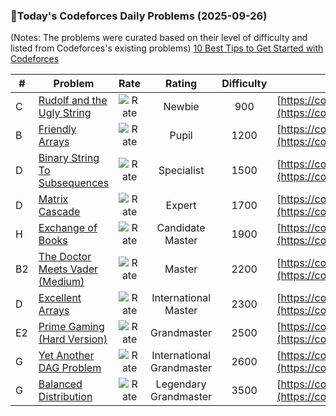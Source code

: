 ### 🌟Today's Codeforces Daily Problems (2025-09-26)
(Notes: The problems were curated based on their level of difficulty and listed from Codeforces's existing problems)
[10 Best Tips to Get Started with Codeforces](https://github.com/ika9810/Codeforces-Daily-Problems/blob/main/10%20Best%20Tips%20to%20Get%20Started%20with%20Codeforces.md)

| # | Problem | Rate| Rating | Difficulty | Contest |
|---| ----- | :--------: | :----------: | :----------: | ---------- |
|C|[Rudolf and the Ugly String](https://codeforces.com/contest/1941/problem/C)|![Rate](https://img.shields.io/badge/Newbie-900-lightgrey)|Newbie|900|[https://codeforces.com/contest/1941](https://codeforces.com/contest/1941)|
|B|[Friendly Arrays](https://codeforces.com/contest/1870/problem/B)|![Rate](https://img.shields.io/badge/Pupil-1200-brightgreen)|Pupil|1200|[https://codeforces.com/contest/1870](https://codeforces.com/contest/1870)|
|D|[Binary String To Subsequences](https://codeforces.com/contest/1399/problem/D)|![Rate](https://img.shields.io/badge/Specialist-1500-9cf)|Specialist|1500|[https://codeforces.com/contest/1399](https://codeforces.com/contest/1399)|
|D|[Matrix Cascade](https://codeforces.com/contest/1864/problem/D)|![Rate](https://img.shields.io/badge/Expert-1700-blue)|Expert|1700|[https://codeforces.com/contest/1864](https://codeforces.com/contest/1864)|
|H|[Exchange of Books](https://codeforces.com/contest/683/problem/H)|![Rate](https://img.shields.io/badge/Candidate%20Master-1900-blueviolet)|Candidate Master|1900|[https://codeforces.com/contest/683](https://codeforces.com/contest/683)|
|B2|[The Doctor Meets Vader (Medium)](https://codeforces.com/contest/1184/problem/B2)|![Rate](https://img.shields.io/badge/Master-2200-orange)|Master|2200|[https://codeforces.com/contest/1184](https://codeforces.com/contest/1184)|
|D|[Excellent Arrays](https://codeforces.com/contest/1550/problem/D)|![Rate](https://img.shields.io/badge/International%20Master-2300-orange)|International Master|2300|[https://codeforces.com/contest/1550](https://codeforces.com/contest/1550)|
|E2|[Prime Gaming (Hard Version)](https://codeforces.com/contest/2140/problem/E2)|![Rate](https://img.shields.io/badge/Grandmaster-2500-red)|Grandmaster|2500|[https://codeforces.com/contest/2140](https://codeforces.com/contest/2140)|
|G|[Yet Another DAG Problem](https://codeforces.com/contest/1430/problem/G)|![Rate](https://img.shields.io/badge/International%20Grandmaster-2600-red)|International Grandmaster|2600|[https://codeforces.com/contest/1430](https://codeforces.com/contest/1430)|
|G|[Balanced Distribution](https://codeforces.com/contest/1237/problem/G)|![Rate](https://img.shields.io/badge/Legendary%20Grandmaster-3500-red)|Legendary Grandmaster|3500|[https://codeforces.com/contest/1237](https://codeforces.com/contest/1237)|
